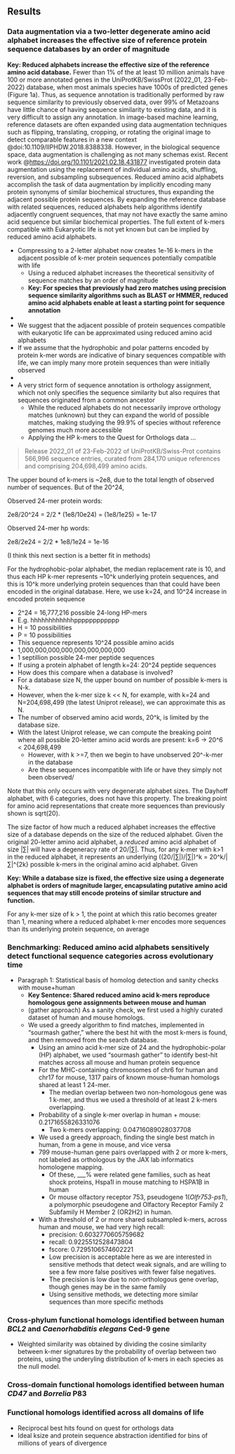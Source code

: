 ## Results

### Data augmentation via a two-letter degenerate amino acid alphabet increases the effective size of reference protein sequence databases by an order of magnitude

**Key: Reduced alphabets increase the effective size of the reference amino acid database.**
Fewer than 1% of the at least 10 million animals have 100 or more annotated genes in the UniProtKB/SwissProt (2022_01, 23-Feb-2022) database, when most animals species have 1000s of predicted genes (Figure 1a).
Thus, as sequence annotation is traditionally performed by raw sequence similarity to previously observed data, over 99% of Metazoans have little chance of having sequence similarity to existing data, and it is very difficult to assign any annotation.
In image-based machine learning, reference datasets are often expanded using data augmentation techniques such as flipping, translating, cropping, or rotating the original image to detect comparable features in a new context @doi:10.1109/IIPHDW.2018.8388338.
However, in the biological sequence space, data augmentation is challenging as not many schemas exist.
Recent work @https://doi.org/10.1101/2021.02.18.431877 investigated protein data augmentation using the replacement of individual amino acids, shuffling, reversion, and subsampling subsequences.
Reduced amino acid alphabets accomplish the task of data augmentation by implicitly encoding many protein synonyms of similar biochemical structures, thus expanding the adjacent possible protein sequences.
By expanding the reference database with related sequences, reduced alphabets help algorithms identify adjacently congruent sequences, that may not have exactly the same amino acid sequence but similar biochemical properties.
The full extent of k-mers compatible with Eukaryotic life is not yet known but can be implied by reduced amino acid alphabets.

- Compressing to a 2-letter alphabet now creates 1e-16 k-mers in the adjacent possible of k-mer protein sequences potentially compatible with life
    - Using a reduced alphabet increases the theoretical sensitivity of sequence matches by an order of magnitude
    - **Key: For species that previously had zero matches using precision sequence similarity algorithms such as BLAST or HMMER, reduced amino acid alphabets enable at least a starting point for sequence annotation**
- 
- We suggest that the adjacent possible of protein sequences compatible with eukaryotic life can be approximated using reduced amino acid alphabets
- If we assume that the hydrophobic and polar patterns encoded by protein k-mer words are indicative of binary sequences compatible with life, we can imply many more protein sequences than were initially observed
- 
- A very strict form of sequence annotation is orthology assignment, which not only specifies the sequence similarity but also requires that sequences originated from a common ancestor
    - While the reduced alphabets do not necessarily improve orthology matches (unknown) but they can expand the world of possible matches, making studying the 99.9% of species without reference genomes much more accessible
    - Applying the HP k-mers to the Quest for Orthologs data …

> Release 2022_01 of 23-Feb-2022 of UniProtKB/Swiss-Prot contains 566,996 sequence entries, curated from 284,170 unique references and comprising 204,698,499 amino acids.

The upper bound of k-mers is ~2e8, due to the total length of observed number of sequences. But of the 20^24,

Observed 24-mer protein words:

2e8/20^24 = 2/2 * (1e8/10e24) = (1e8/1e25) = 1e-17

Observed 24-mer hp words:

2e8/2e24 = 2/2 * 1e8/1e24 = 1e-16

(I think this next section is a better fit in methods)

For the hydrophobic-polar alphabet, the median replacement rate is 10, and thus each HP k-mer represents ~10^k underlying protein sequences, and this is 10^k more underlying protein sequences than that could have been encoded in the original database. Here, we use k=24, and 10^24 increase in encoded protein sequence

- 2^24 = 16,777,216 possible 24-long HP-mers
- E.g. hhhhhhhhhhhhpppppppppppp
- H = 10 possibilities
- P = 10 possibilities
- This sequence represents 10^24 possible amino acids
- 1,000,000,000,000,000,000,000,000
- 1 septillion possible 24-mer peptide sequences
- If using a protein alphabet of length k=24: 20^24 peptide sequences
- How does this compare when a database is involved?
- For a database size N, the upper bound on number of possible k-mers is N-k.
- However, when the k-mer size k << N, for example, with k=24 and N=204,698,499 (the latest Uniprot release), we can approximate this as N.
- The number of observed amino acid words, 20^k, is limited by the database size.
- With the latest Uniprot release, we can compute the breaking point where all possible 20-letter amino acid words are present: k=6 → 20^6 < 204,698,499
    - However, with k >=7, then we begin to have unobserved 20^-k-mer in the database
    - Are these sequences incompatible with life or have they simply not been observed/

Note that this only occurs with very degenerate alphabet sizes. The Dayhoff alphabet, with 6 categories, does not have this property. The breaking point for amino acid representations that create more sequences than previously shown is sqrt(20).

The size factor of how much a reduced alphabet increases the effective size of a database depends on the size of the reduced alphabet. Given the original 20-letter amino acid alphabet, a *reduced* amino acid alphabet of size |∑| will have a degeneracy rate of 20/|∑|. Thus, for any k-mer with k>1 in the reduced alphabet, it represents an underlying ((20/|∑|)/|∑|)^k = 20^k/|∑|^{2k} possible k-mers in the original amino acid alphabet. Given

**Key: While a database size is fixed, the effective size using a degenerate alphabet is orders of magnitude larger, encapsulating putative amino acid sequences that may still encode proteins of similar structure and function.**

For any k-mer size of k > 1, the point at which this ratio becomes greater than 1, meaning where a reduced alphabet k-mer encodes more sequences than its underlying protein sequence, on average


### Benchmarking: Reduced amino acid alphabets sensitively detect functional sequence categories across evolutionary time

- Paragraph 1: Statistical basis of homolog detection and sanity checks with mouse+human
    - **Key Sentence: Shared reduced amino acid k-mers reproduce homologous gene assignments between mouse and human**
    - (gather approach) As a sanity check, we first used a highly curated dataset of human and mouse homologs.
    - We used a greedy algorithm to find matches, implemented in “sourmash gather,” where the best hit with the most k-mers is found, and then removed from the search database.
        - Using an amino acid k-mer size of 24 and the hydrophobic-polar (HP) alphabet, we used “sourmash gather” to identify best-hit matches across all mouse and human protein sequence
        - For the MHC-containing chromosomes of chr6 for human and chr17 for mouse, 1317 pairs of known mouse-human homologs shared at least 1 24-mer.
            - The median overlap between two non-homologous gene was 1 k-mer, and thus we used a threshold of at least 2 k-mers overlapping.
        - Probability of a single k-mer overlap in human + mouse: 0.2171655826331076
            - Two k-mers overlapping: 0.04716089028037708
        - We used a greedy approach, finding the single best match in human, from a gene in mouse, and vice versa
        - 799 mouse-human gene pairs overlapped with 2 or more k-mers, not labeled as orthologous by the JAX lab informatics homologene mapping.
            - Of these, ___% were related gene families, such as heat shock proteins, Hspa1l in mouse matching to HSPA1B in human
            - Or mouse olfactory receptor 753, pseudogene 1(*Olfr753-ps1*), a polymorphic pseudogene and Olfactory Receptor Family 2 Subfamily H Member 2 (OR2H2) in human.
        - With a threshold of 2 or more shared subsampled k-mers, across human and mouse, we had very high recall:
            - precision: 0.6032770605759682
            - recall: 0.9225512528473804
            - fscore: 0.7295106574602221
            - Low precision is acceptable here as we are interested in sensitive methods that detect weak signals, and are willing to see a few more false positives with fewer false negatives.
            - The precision is low due to non-orthologous gene overlap, though genes may be in the same family
            - Using sensitive methods, we detecting more similar sequences than more specific methods


### Cross-phylum functional homologs identified between human *BCL2* and *Caenorhabditis elegans* Ced-9 gene

- Weighted similarity was obtained by dividing the cosine similarity between k-mer signatures by the probability of overlap between two proteins, using the underyling distribution of k-mers in each species as the null model.

### Cross-domain functional homologs identified between human *CD47* and *Borrelia* P83

### Functional homologs identified across all domains of life

- Reciprocal best hits found on quest for orthologs data
- Ideal ksize and protein sequence abstraction identified for bins of millions of years of divergence
